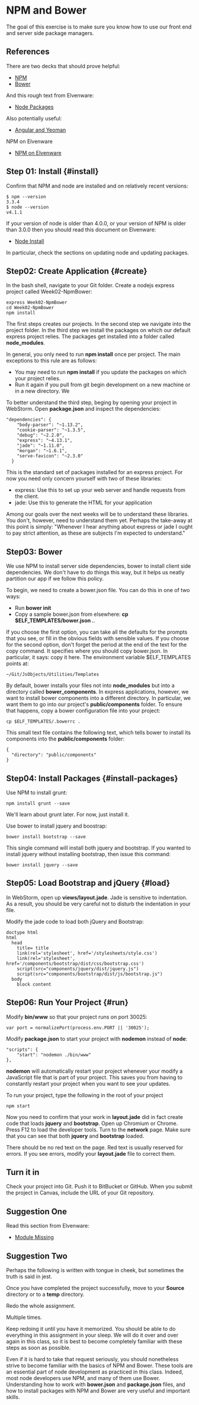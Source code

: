 # NPM and Bower

The goal of this exercise is to make sure you know how to use our front end and server side package managers.

## References

There are two decks that should prove helpful:

* [NPM](http://bit.ly/elf-npm)
* [Bower](http://bit.ly/elf-bower)

And this rough text from Elvenware:

* [Node Packages](http://bit.ly/node-packages)

Also potentially useful:

* [Angular and Yeoman](http://bit.ly/angular-yeoman)

NPM on Elvenware

* [NPM on Elvenware][elven-npm]

[elven-npm]: http://www.elvenware.com/charlie/development/web/JavaScript/NodeJs.html#npm-global-packages

## Step 01: Install {#install}

Confirm that NPM and node are installed and on relatively recent versions:

```
$ npm --version
3.3.4
$ node --version
v4.1.1
```
If your version of node is older than 4.0.0, or your version of NPM is older than 3.0.0 then you should read this document on Elvenware:

- [Node Install](http://bit.ly/elven-node-install)

In particular, check the sections on updating node and updating packages.

## Step02: Create Application {#create}

In the bash shell, navigate to your Git folder. Create a nodejs express project called Week02-NpmBower:

```
express Week02-NpmBower
cd Week02-NpmBower
npm install
```

The first steps creates our projects. In the second step we navigate into the project folder. In the third step we install the packages on which our default express project relies. The packages get installed into a folder called **node_modules**.

In general, you only need to run **npm install** once per project. The main exceptions to this rule are as follows:

* You may need to run **npm install** if you update the packages on which your project relies.
* Run it again if you pull from git begin development on a new machine or in a new directory. We   

To better understand the third step, beging by opening your project in WebStorm. Open **package.json** and inspect the dependencies:

```
"dependencies": {
    "body-parser": "~1.13.2",
    "cookie-parser": "~1.3.5",
    "debug": "~2.2.0",
    "express": "~4.13.1",
    "jade": "~1.11.0",
    "morgan": "~1.6.1",
    "serve-favicon": "~2.3.0"
  }
```

This is the standard set of packages installed for an express project. For now you need only concern yourself with two of these libraries:

* express: Use this to set up your web server and handle requests from the client.
* jade: Use this to generate the HTML for your application

Among our goals over the next weeks will be to understand these libraries. You don't, however, need to understand them yet. Perhaps the take-away at this point is simply: "Whenever I hear anything about express or jade I ought to pay strict attention, as these are subjects I'm expected to understand."

## Step03: Bower

We use NPM to install server side dependencies, bower to install client side dependencies. We don't have to do things this way, but it helps us neatly partition our app if we follow this policy.

To begin, we need to create a bower.json file. You can do this in one of two ways:

* Run **bower init**
* Copy a sample bower.json from elsewhere: **cp $ELF_TEMPLATES/bower.json .**.

If you choose the first option, you can take all the defaults for the prompts that you see, or fill in the obvious fields with sensible values. If you choose for the second option, don't forget the period at the end of the text for the copy command. It specifies where you should copy bower.json. In particular, it says: copy it here. The environment variable $ELF_TEMPLATES points at:

```
~/Git/JsObjects/Utilities/Templates 
```

By default, bower installs your files not into **node_modules** but into a directory called **bower_components**. In express applications, however, we want to install bower components into a different directory. In particular, we want them to go into our project's **public/components** folder. To ensure that happens, copy a bower configuration file into your project:

```
cp $ELF_TEMPLATES/.bowerrc .
```

This small text file contains the following text, which tells bower to install its components into the **public/components** folder:

```
{
  "directory": "public/components"
}
```

## Step04: Install Packages {#install-packages}

Use NPM to install grunt:

```
npm install grunt --save
```

We'll learn about grunt later. For now, just install it.

Use bower to install jquery and boostrap:

```
bower install bootstrap --save
```

This single command will install both jquery and bootstrap. If you wanted to install jquery without installing bootstrap, then issue this command:

```
bower install jquery --save
```

## Step05: Load Bootstrap and jQuery {#load}

In WebStorm, open up **views/layout.jade**. Jade is sensitive to indentation. As a result, you should be very careful not to disturb the indentation in your file. 

Modify the jade code to load both jQuery and Bootstrap:

```
doctype html
html
  head
    title= title
    link(rel='stylesheet', href='/stylesheets/style.css')
    link(rel='stylesheet', href='/components/bootstrap/dist/css/bootstrap.css')
    script(src="components/jquery/dist/jquery.js")
    script(src="components/bootstrap/dist/js/bootstrap.js")
  body
    block content
```

## Step06: Run Your Project {#run}

Modify **bin/www** so that your project runs on port 30025:

```
var port = normalizePort(process.env.PORT || '30025');
```

Modify **package.json** to start your project with **nodemon** instead of **node**:

```
"scripts": {
    "start": "nodemon ./bin/www"
},
```

**nodemon** will automatically restart your project whenever your modify a JavaScript file that is part of your project. This saves you from having to constantly restart your project when you want to see your updates.

To run your project, type the following in the root of your project

```
npm start
```

Now you need to confirm that your work in **layout.jade** did in fact create code that loads **jquery** and **bootstrap**. Open up Chromium or Chrome. Press F12 to load the developer tools. Turn to the **network** page. Make sure that you can see that both **jquery** and **bootstrap** loaded. 

There should be no red text on the page. Red text is usually reserved for errors. If you see errors, modify your **layout.jade** file to correct them.

## Turn it in

Check your project into Git. Push it to BitBucket or GitHub. When you submit the project in Canvas, include the URL of your Git repository.

## Suggestion One

Read this section from Elvenware:

* [Module Missing][mod-miss]

[mod-miss]: http://www.elvenware.com/charlie/development/web/JavaScript/NodePackages.html#module-missing

## Suggestion Two

Perhaps the following is written with tongue in cheek, but sometimes the truth is said in jest. 

Once you have completed the project successfully, move to your **Source** directory or to a **temp** directory. 

Redo the whole assignment.

Multiple times.

Keep redoing it until you have it memorized. You should be able to do everything in this assignment in your sleep. We will do it over and over again in this class, so it is best to become completely familiar with these steps as soon as possible.

Even if it is hard to take that request seriously, you should nonetheless strive to become familiar with the basics of NPM and Bower. These tools are an essential part of node development as practiced in this class. Indeed, most node developers use NPM, and many of them use Bower. Understanding how to work with **bower.json** and **package.json** files, and how to install packages with NPM and Bower are very useful and important skills.  

 

